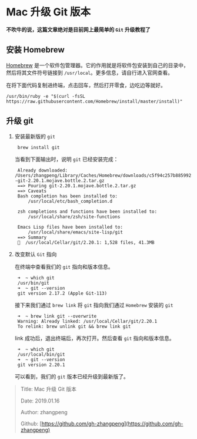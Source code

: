 # Mac 升级 Git 版本

**不吹牛的说，这篇文章绝对是目前网上最简单的 `Git` 升级教程了**

## 安装 Homebrew

[Homebrew](https://brew.sh/) 是一个软件包管理器。它的作用就是将软件包安装到自己的目录中，然后将其文件符号链接到 `/usr/local`。更多信息，请自行进入官网查看。

在将下面代码复制进终端，点击回车，然后打开零食，边吃边等就好。

```text
/usr/bin/ruby -e "$(curl -fsSL https://raw.githubusercontent.com/Homebrew/install/master/install)"
```

## 升级 git

1. 安装最新版的 `git`

   ```text
    brew install git
   ```

   当看到下面输出时，说明 `git` 已经安装完成：

   ```text
    Already downloaded: /Users/zhangpeng/Library/Caches/Homebrew/downloads/c5f94c257b885992f680bbe3c2b8ec009e8856aefebac2cc1fb6608d7f006152--git-2.20.1.mojave.bottle.2.tar.gz
    ==> Pouring git-2.20.1.mojave.bottle.2.tar.gz
    ==> Caveats
    Bash completion has been installed to:
        /usr/local/etc/bash_completion.d

    zsh completions and functions have been installed to:
        /usr/local/share/zsh/site-functions

    Emacs Lisp files have been installed to:
        /usr/local/share/emacs/site-lisp/git
    ==> Summary
    🍺  /usr/local/Cellar/git/2.20.1: 1,528 files, 41.3MB
   ```

2. 改变默认 `Git` 指向

   在终端中查看我们的 `git` 指向和版本信息。

   ```text
    ➜  ~ which git
    /usr/bin/git
    ➜  ~ git --version
    git version 2.17.2 (Apple Git-113)
   ```

   接下来我们通过 `brew link` 将 `git` 指向我们通过 `Homebrew` 安装的 `git`

   ```text
    ➜  ~ brew link git --overwrite
    Warning: Already linked: /usr/local/Cellar/git/2.20.1
    To relink: brew unlink git && brew link git
   ```

   link 成功后，退出终端后，再次打开。然后查看 `git` 指向和版本信息。

   ```text
    ➜  ~ which git
    /usr/local/bin/git
    ➜  ~ git --version
    git version 2.20.1
   ```

   可以看到，我们的 `git` 版本已经升级到最新版了。

> Title: Mac 升级 Git 版本
>
> Date: 2019.01.16
>
> Author: zhangpeng
>
> Github: [https://github.com/gh-zhangpeng](https://github.com/gh-zhangpeng)

